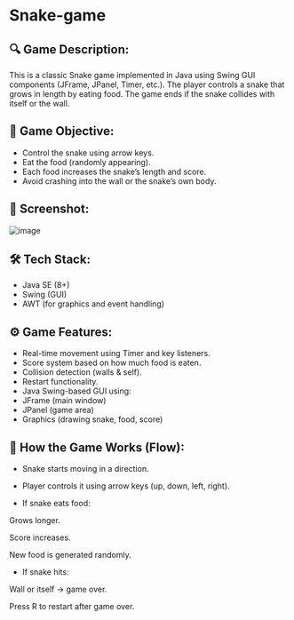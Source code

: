 # Snake-game
## 🔍 Game Description:
This is a classic Snake game implemented in Java using Swing GUI components (JFrame, JPanel, Timer, etc.). The player controls a snake that grows in length by eating food. The game ends if the snake collides with itself or the wall.

## 🎯 Game Objective:

- Control the snake using arrow keys.
- Eat the food (randomly appearing).
- Each food increases the snake’s length and score.
- Avoid crashing into the wall or the snake’s own body.

## 📸 Screenshot:

![image](https://github.com/user-attachments/assets/2c90dfe3-5f46-4f6b-90a7-a106d1be99d3)

## 🛠️ Tech Stack:

- Java SE (8+)
- Swing (GUI)
- AWT (for graphics and event handling)

## ⚙️ Game Features:

- Real-time movement using Timer and key listeners.
-  Score system based on how much food is eaten.
- Collision detection (walls & self).
- Restart functionality.
- Java Swing-based GUI using:
- JFrame (main window)
- JPanel (game area)
- Graphics (drawing snake, food, score)

## 📄 How the Game Works (Flow):

- Snake starts moving in a direction.
- Player controls it using arrow keys (up, down, left, right).

- If snake eats food:

Grows longer.

Score increases.

New food is generated randomly.

- If snake hits:

Wall or itself → game over.

Press R to restart after game over.
